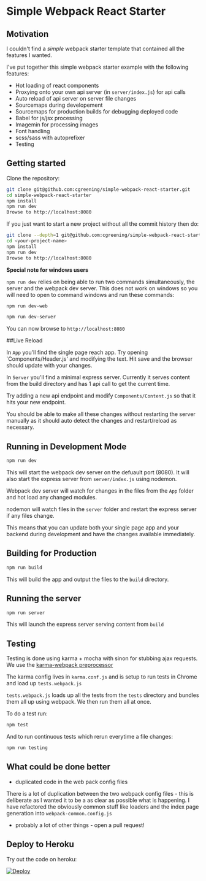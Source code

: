 # Simple Webpack React Starter

## Motivation
I couldn't find a _simple_ webpack starter template that contained all the features I wanted.

I've put together this simple webpack starter example with the following features:

* Hot loading of react components
* Proxying onto your own api server (in `server/index.js`) for api calls
* Auto reload of api server on server file changes
* Sourcemaps during developement
* Sourcemaps for production builds for debugging deployed code
* Babel for js/jsx processing
* Imagemin for processing images
* Font handling
* scss/sass with autoprefixer
* Testing

## Getting started
Clone the repository:

```sh
git clone git@github.com:cgreening/simple-webpack-react-starter.git
cd simple-webpack-react-starter
npm install
npm run dev
Browse to http://localhost:8080
```
If you just want to start a new project without all the commit history then do:

```sh
git clone --depth=1 git@github.com:cgreening/simple-webpack-react-starter <your-project-name>
cd <your-project-name>
npm install
npm run dev
Browse to http://localhost:8080
```

__Special note for windows users__

`npm run dev` relies on being able to run two commands simultaneously, the server and the webpack dev server. This does not work on windows so you will need to open to command windows and run these commands:

```sh
npm run dev-web
```

```sh
npm run dev-server
```

You can now browse to `http://localhost:8080`

##Live Reload

In `App` you'll find the single page reach app. Try opening `Components/Header.js' and modifying the text. Hit save and the browser should update with your changes.

In `Server` you'll find a minimal express server. Currently it serves content from the build directory and has 1 api call to get the current time.

Try adding a new api endpoint and modify `Components/Content.js` so that it hits your new endpoint.

You should be able to make all these changes without restarting the server manually as it should auto detect the changes and restart/reload as necessary.

## Running in Development Mode
```sh
npm run dev
```
This will start the webpack dev server on the defuault port (8080). It will also start the express server from `server/index.js` using nodemon.

Webpack dev server will watch for changes in the files from the `App` folder and hot load any changed modules.

nodemon will watch files in the `server` folder and restart the express server if any files change.

This means that you can update both your single page app and your backend during development and have the changes available immediately.

## Building for Production
```sh
npm run build
```
This will build the app and output the files to the `build` directory.
## Running the server
```sh
npm run server
```
This will launch the express server serving content from `build`

## Testing
Testing is done using karma + mocha with sinon for stubbing ajax requests. We use the [karma-webpack preprocessor](https://github.com/webpack/karma-webpack)

The karma config lives in `karma.conf.js` and is setup to run tests in Chrome and load up `tests.webpack.js`

`tests.webpack.js` loads up all the tests from the `tests` directory and bundles them all up using webpack. We then run them all at once.

To do a test run:

```sh
npm test
```

And to run continuous tests which rerun everytime a file changes:

```sh
npm run testing
```


## What could be done better

* duplicated code in the web pack config files

There is a lot of duplication between the two webpack config files - this is deliberate as I wanted it to be a as clear as possible what is happening. I have refactored the obviously common stuff like loaders and the index page generation into `webpack-common.config.js`

* probably a lot of other things - open a pull request!

## Deploy to Heroku
Try out the code on heroku:

[![Deploy](https://www.herokucdn.com/deploy/button.png)](https://heroku.com/deploy)

